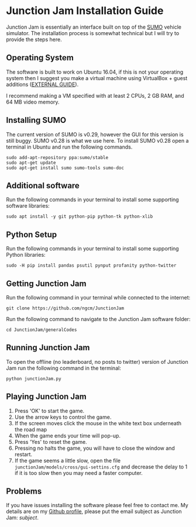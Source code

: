 # Junction Jam Installation Guide
Junction Jam is essentially an interface built on top of the [SUMO](http://sumo.dlr.de/wiki) vehicle simulator.
The installation process is somewhat technical but I will try to provide the steps here.

## Operating System
The software is built to work on Ubuntu 16.04, if this is not your operating system
then I suggest you make a virtual machine using VirtualBox + guest additions ([EXTERNAL GUIDE](http://www.psychocats.net/ubuntu/virtualbox)).

I recommend making a VM specified with at least 2 CPUs, 2 GB RAM, and 64 MB video memory.

## Installing SUMO
The current version of SUMO is v0.29, however the GUI for this version is still buggy.
SUMO v0.28 is what we use here. To install SUMO v0.28 open a terminal in Ubuntu and
run the following commands. 
```{r, engine='bash', sum_install}
sudo add-apt-repository ppa:sumo/stable
sudo apt-get update
sudo apt-get install sumo sumo-tools sumo-doc
```

## Additional software
Run the following commands in your terminal to install some supporting software libraries:
```
sudo apt install -y git python-pip python-tk python-xlib
```

## Python Setup
Run the following commands in your terminal to install some supporting Python libraries:
```
sudo -H pip install pandas psutil pynput profanity python-twitter
```

## Getting Junction Jam
Run the following command in your terminal while connected to the internet:
```
git clone https://github.com/ngcm/JunctionJam
```
Run the following command to navigate to the Junction Jam software folder:
```
cd JunctionJam/generalCodes
```

## Running Junction Jam
To open the offline (no leaderboard, no posts to twitter) version of Junction Jam
run the following command in the terminal:
```
python junctionJam.py
```

## Playing Junction Jam
1. Press 'OK' to start the game.
2. Use the arrow keys to control the game.
3. If the screen moves click the mouse in the white text box underneath the road map
4. When the game ends your time will pop-up.
5. Press 'Yes' to reset the game.
6. Pressing no halts the game, you will have to close the window and restart.
7. If the game seems a little slow, open the file `junctionJam/models/cross/gui-settins.cfg` and decrease the delay to 1
if it is too slow then you may need a faster computer.

## Problems
If you have issues installing the software please feel free to contact me. My details are on my 
[Github profile](https://github.com/cbrafter), please put the email subject as Junction Jam: *subject*.

